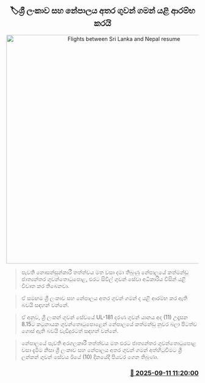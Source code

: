 <p align='center'><b><h2 align='center' title='Flights between Sri Lanka and Nepal resume'>🏷ශ්‍රී ලංකාව සහ නේපාලය අතර ගුවන් ගමන් යළි ආරම්භ කරයි</h2></b></p>
<p align='center'><img src='https://helakuru.sgp1.cdn.digitaloceanspaces.com/esana/images/lib/srilankan-airline[1].jpg' width='600' alt='Flights between Sri Lanka and Nepal resume'></p>

> පැවති නොසන්සුන්කාරී තත්ත්වය මත වසා දමා තිබුණු නේපාලයේ කත්මන්ඩු ජාත්‍යන්තර ගුවන්තොටුපොළ, එරට සිවිල් ගුවන් සේවා අධිකාරිය විසින් යළි විවෘත කර තිබෙනවා.

> ඒ සමඟම ශ්‍රී ලංකාව සහ නේපාලය අතර ගුවන් ගමන් ද යළි ආරම්භ කර ඇති බවයි සඳහන් වන්නේ.

> ඒ අනුව, ශ්‍රී ලංකන් ගුවන් සේවයේ UL-181 දරණ ගුවන් යානය අද (11) උදෑසන 8.15ට කටුනායක ගුවන්තොටුපොළෙන් නේපාලයේ කත්මන්ඩු නුවර බලා පිටත්ව ගොස් ඇති බවයි වැඩිදුරටත් සඳහන් වන්නේ.

> නේපාලයේ පැවති අරගලකාරී තත්ත්වය මත එරට ජාත්‍යන්තර ගුවන්තොටුපොළ වසා දැමීම නිසා ශ්‍රී ලංකාව සහ නේපාලය අතර ගුවන් ගමන් අත්හිටුවීමට ශ්‍රී ලන්කන් ගුවන් සේවය ඊයේ (10) දිනයේදී පියවර ගෙන තිබුණා.



<h3 align='right'><a href='https://www.helakuru.lk/esana/p/113523/'>📅 2025-09-11 11:20:00</a></h3>
